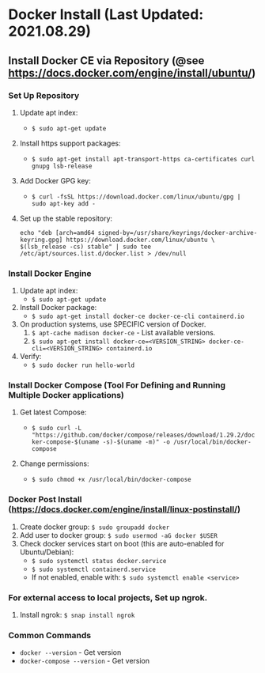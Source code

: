 # Docker Install (Last Updated: 2021.08.29)

## Install Docker CE via Repository (@see https://docs.docker.com/engine/install/ubuntu/)
### Set Up Repository
1. Update apt index:
   * `$ sudo apt-get update`
2. Install https support packages:
   * `$ sudo apt-get install apt-transport-https ca-certificates curl gnupg lsb-release`
3. Add Docker GPG key:
   * `$ curl -fsSL https://download.docker.com/linux/ubuntu/gpg | sudo apt-key add -`
4. Set up the stable repository:

   ```
   echo "deb [arch=amd64 signed-by=/usr/share/keyrings/docker-archive-keyring.gpg] https://download.docker.com/linux/ubuntu \
   $(lsb_release -cs) stable" | sudo tee /etc/apt/sources.list.d/docker.list > /dev/null
   ```

### Install Docker Engine
1. Update apt index:
   * `$ sudo apt-get update`
2. Install Docker package:
   * `$ sudo apt-get install docker-ce docker-ce-cli containerd.io`
3. On production systems, use SPECIFIC version of Docker.
	1. `$ apt-cache madison docker-ce` - List available versions.
	2. `$ sudo apt-get install docker-ce=<VERSION_STRING> docker-ce-cli=<VERSION_STRING> containerd.io`
4. Verify:
   * `$ sudo docker run hello-world`

### Install Docker Compose (Tool For Defining and Running Multiple Docker applications)
1. Get latest Compose:
   *  `$ sudo curl -L "https://github.com/docker/compose/releases/download/1.29.2/docker-compose-$(uname -s)-$(uname -m)" -o /usr/local/bin/docker-compose`

2. Change permissions:
   * `$ sudo chmod +x /usr/local/bin/docker-compose`

### Docker Post Install (https://docs.docker.com/engine/install/linux-postinstall/)
1. Create docker group: `$ sudo groupadd docker`
2. Add user to docker group: `$ sudo usermod -aG docker $USER`
3. Check docker services start on boot (this are auto-enabled for Ubuntu/Debian):
	* `$ sudo systemctl status docker.service` 
	* `$ sudo systemctl containerd.service` 
	* If not enabled, enable with: `$ sudo systemctl enable <service>`

### For external access to local projects, Set up ngrok.
1. Install ngrok: `$ snap install ngrok`

### Common Commands
* `docker --version` - Get version
* `docker-compose --version` - Get version

